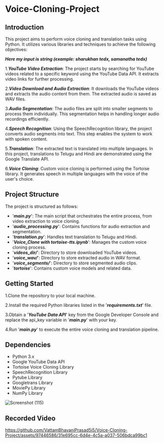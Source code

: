 # Voice-Cloning-Project
## Introduction
This project aims to perform voice cloning and translation tasks using Python. It utilizes various libraries and techniques to achieve the following objectives:


***Here my input is string (example: sharukhan tedx, samanatha tedx)***


1.***YouTube Video Extraction***: The project starts by searching for YouTube videos related to a specific keyword using the YouTube Data API. It extracts video links for further processing.

2.***Video Download and Audio Extraction***: It downloads the YouTube videos and extracts the audio content from them. The extracted audio is saved as WAV files.

3.***Audio Segmentation***: The audio files are split into smaller segments to process them individually. This segmentation helps in handling longer audio recordings efficiently.

4.***Speech Recognition***: Using the SpeechRecognition library, the project converts audio segments into text. This step enables the system to work with spoken content.

5.***Translation***: The extracted text is translated into multiple languages. In this project, translations to Telugu and Hindi are demonstrated using the Google Translate API.

6.***Voice Cloning***: Custom voice cloning is performed using the Tortoise library. It generates speech in multiple languages with the voice of the user's choice.

## Project Structure
The project is structured as follows:

- '***main.py***': The main script that orchestrates the entire process, from video extraction to voice cloning.
- '***audio_processing.py***': Contains functions for audio extraction and segmentation.
- '***translation.py***': Handles text translation to Telugu and Hindi.
- '***Voice_Clone with tortoise-tts.ipynb***': Manages the custom voice cloning process.
- '***videos_dir/***': Directory to store downloaded YouTube videos.
- '***voice_wav/***': Directory to store extracted audio in WAV format.
- '***voice_segments/***': Directory to store segmented audio clips.
- '***tortoise***': Contains custom voice models and related data.

## Getting Started

1.Clone the repository to your local machine.

2.Install the required Python libraries listed in the '***requirements.txt***' file.

3.Obtain a '***YouTube Data API***' key from the Google Developer Console and replace the api_key variable in '***main.py***' with your key.

4.Run '***main.py***' to execute the entire voice cloning and translation pipeline.

## Dependencies

- Python 3.x
- Google YouTube Data API
- Tortoise Voice Cloning Library
- SpeechRecognition Library
- Pytube Library
- Googletrans Library
- MoviePy Library
- NumPy Library


![Screenshot (115)](https://github.com/VattamBhavaniPrasad5i5/Voice-Cloning-Project/assets/97446586/26c00841-8c64-4174-8ded-53a957121510)




## Recorded Video


https://github.com/VattamBhavaniPrasad5i5/Voice-Cloning-Project/assets/97446586/31e695cc-6d4e-4c5a-a037-506bdca99bc1



